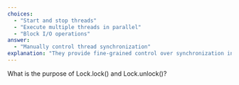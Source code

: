 ```yaml
---
choices:
  - "Start and stop threads"
  - "Execute multiple threads in parallel"
  - "Block I/O operations"
answer:
  - "Manually control thread synchronization"
explanation: "They provide fine-grained control over synchronization instead of using synchronized blocks."
---
```


What is the purpose of Lock.lock() and Lock.unlock()?

